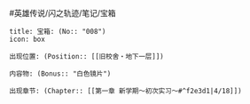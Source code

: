 #英雄传说/闪之轨迹/笔记/宝箱
```ad-quote
title: 宝箱: (No:: "008")
icon: box

出现位置: (Position:: [[旧校舍‧地下一层]])

内容物: (Bonus:: "白色镜片")

出现章节: (Chapter:: [[第一章 新学期～初次实习～#^f2e3d1|4/18]])

```
